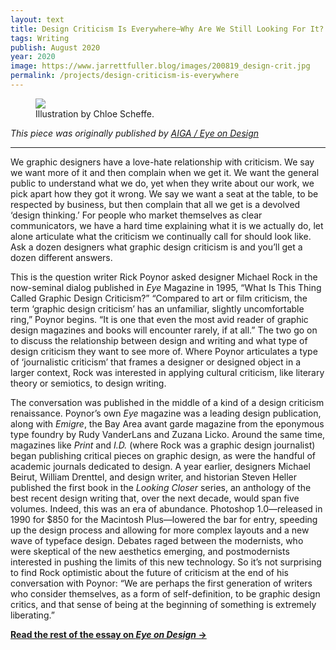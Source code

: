 ```yaml
---
layout: text
title: Design Criticism Is Everywhere—Why Are We Still Looking For It?
tags: Writing
publish: August 2020
year: 2020
image: https://www.jarrettfuller.blog/images/200819_design-crit.jpg
permalink: /projects/design-criticism-is-everywhere
---
```

<figure>
<img src="https://www.jarrettfuller.blog/images/200819_design-crit.jpg">
<figcaption>Illustration by Chloe Scheffe.</figcaption>
</figure>

*This piece was originally published by [AIGA / Eye on Design](https://eyeondesign.aiga.org/design-criticism-is-everywhere-why-are-we-still-looking-for-it/)*

***

We graphic designers have a love-hate relationship with criticism. We say we want more of it and then complain when we get it. We want the general public to understand what we do, yet when they write about our work, we pick apart how they got it wrong. We say we want a seat at the table, to be respected by business, but then complain that all we get is a devolved ‘design thinking.’ For people who market themselves as clear communicators, we have a hard time explaining what it is we actually do, let alone articulate what the criticism we continually call for should look like. Ask a dozen designers what graphic design criticism is and you’ll get a dozen different answers.

This is the question writer Rick Poynor asked designer Michael Rock in the now-seminal dialog published in *Eye* Magazine in 1995, “What Is This Thing Called Graphic Design Criticism?” “Compared to art or film criticism, the term ‘graphic design criticism’ has an unfamiliar, slightly uncomfortable ring,” Poynor begins. “It is one that even the most avid reader of graphic design magazines and books will encounter rarely, if at all.” The two go on to discuss the relationship between design and writing and what type of design criticism they want to see more of. Where Poynor articulates a type of ‘journalistic criticism’ that frames a designer or designed object in a larger context, Rock was interested in applying cultural criticism, like literary theory or semiotics, to design writing.

The conversation was published in the middle of a kind of a design criticism renaissance. Poynor’s own *Eye* magazine was a leading design publication, along with *Emigre*, the Bay Area avant garde magazine from the eponymous type foundry by Rudy VanderLans and Zuzana Licko. Around the same time, magazines like *Print* and *I.D.* (where Rock was a graphic design journalist) began publishing critical pieces on graphic design, as were the handful of academic journals dedicated to design. A year earlier, designers Michael Beirut, William Drenttel, and design writer, and historian Steven Heller published the first book in the *Looking Closer* series, an anthology of the best recent design writing that, over the next decade, would span five volumes. Indeed, this was an era of abundance. Photoshop 1.0—released in 1990 for $850 for the Macintosh Plus—lowered the bar for entry, speeding up the design process and allowing for more complex layouts and a new wave of typeface design. Debates raged between the modernists, who were skeptical of the new aesthetics emerging, and postmodernists interested in pushing the limits of this new technology. So it’s not surprising to find Rock optimistic about the future of criticism at the end of his conversation with Poynor: “We are perhaps the first generation of writers who consider themselves, as a form of self-definition, to be graphic design critics, and that sense of being at the beginning of something is extremely liberating.”

**[Read the rest of the essay on *Eye on Design* →](https://eyeondesign.aiga.org/design-criticism-is-everywhere-why-are-we-still-looking-for-it/)**
